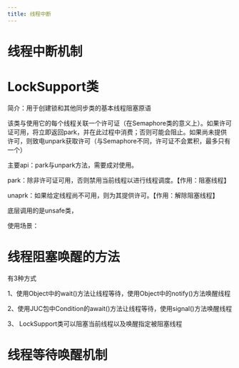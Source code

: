 ```yaml
---
title: 线程中断
---
```


# 线程中断机制

# LockSupport类

简介：用于创建锁和其他同步类的基本线程阻塞原语

该类与使用它的每个线程关联一个许可证（在Semaphore类的意义上）。如果许可证可用，将立即返回park，并在此过程中消费；否则可能会阻止。如果尚未提供许可，则致电unpark获取许可（与Semaphore不同，许可证不会累积，最多只有一个）

主要api：park与unpark方法，需要成对使用。

park：除非许可证可用，否则禁用当前线程以进行线程调度。【作用：阻塞线程】

unaprk：如果给定线程尚不可用，则为其提供许可。【作用：解除阻塞线程】

底层调用的是unsafe类，

使用场景：



# 线程阻塞唤醒的方法

有3种方式

1、使用Object中的wait()方法让线程等待，使用Object中的notify()方法唤醒线程

2、使用JUC包中Condition的await()方法让线程等待，使用signal()方法唤醒线程

3、 LockSupport类可以阻塞当前线程以及唤醒指定被阻塞线程



# 线程等待唤醒机制